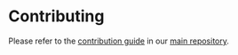 # Contributing

Please refer to the [contribution guide](https://github.com/stargate/stargate/blob/master/CONTRIBUTING.md) in our [main repository](https://github.com/stargate/stargate). 
